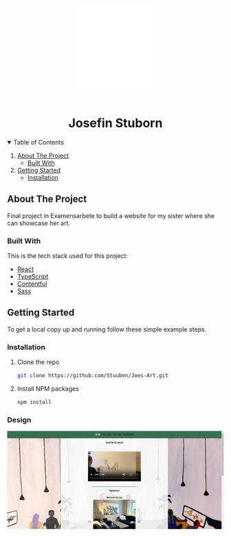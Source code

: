 

<!-- PROJECT LOGO -->
<div align="center">
<img align="center" src="./public/assets/JOESwhite.svg" height="200px" width="200px">
</div>
<br />
<p align="center">

  <h1 align="center">Josefin Stuborn</h1>

</p>

<!-- TABLE OF CONTENTS -->
<details open="open">
  <summary>Table of Contents</summary>
  <ol>
    <li>
      <a href="#about-the-project">About The Project</a>
      <ul>
        <li><a href="#built-with">Built With</a></li>
      </ul>
    </li>
    <li>
      <a href="#getting-started">Getting Started</a>
      <ul>
      <li><a href="#installation">Installation</a></li>
      </ul>
    </li>

  </ol>
</details>

<!-- ABOUT THE PROJECT -->

## About The Project

Final project in Examensarbete to build a website for my sister where she can showcase her art.

### Built With

This is the tech stack used for this project:

- [React](https://www.https://react.dev/)
- [TypeScript](https://www.typescriptlang.org/)
- [Contentful](https://www.contentful.com/)
- [Sass](https://sass-lang.com/)

## Getting Started

To get a local copy up and running follow these simple example steps.

### Installation

1. Clone the repo

   ```sh
   git clone https://github.com/Stuuben/Joes-Art.git
   ```

2. Install NPM packages

   ```sh
   npm install
   ```

### Design

<img src="/public/assets/Screenshot_18.png" alt="Josefin Stuborn website">
